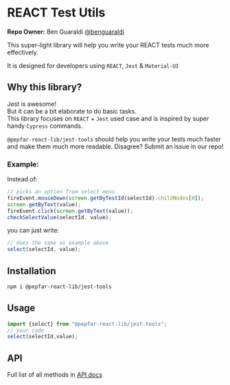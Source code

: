 # REACT Test Utils
**Repo Owner:** Ben Guaraldi [@benguaraldi](https://github.com/benguaraldi)

This super-light library will help you write your REACT tests much more effectively.

It is designed for developers using `REACT`, `Jest` & `Material-UI`

## Why this library?
Jest is awesome!  
But it can be a bit elaborate to do basic tasks.  
This library focuses on `REACT` + `Jest` used case and is inspired by super handy `Cypress` commands.

`@pepfar-react-lib/jest-tools` should help you write your tests much faster and make them much more readable. Disagree? Submit an issue in our repo!

### Example:

Instead of:
```javascript
// picks an option from select menu
fireEvent.mouseDown(screen.getByTestId(selectId).childNodes[0]);
screen.getByText(value);
fireEvent.click(screen.getByText(value));
checkSelectValue(selectId, value);
```

you can just write:
```javascript
// does the same as example above
select(selectId, value);
```

## Installation
```bash
npm i @pepfar-react-lib/jest-tools
```

## Usage
```javascript
import {select} from "@pepfar-react-lib/jest-tools";
// your code
select(selectId,value);
```

## API
Full list of all methods in [API docs](./docs/modules.md)
